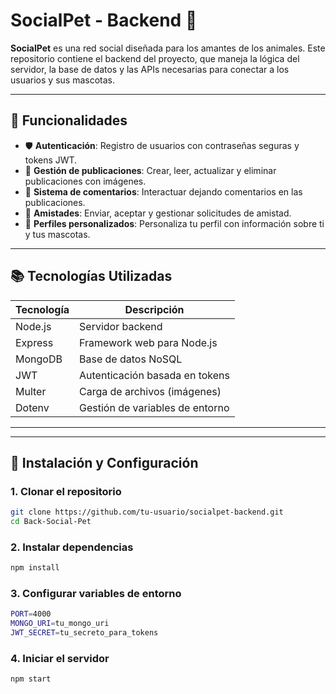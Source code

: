 # SocialPet - Backend 🐾

**SocialPet** es una red social diseñada para los amantes de los animales. Este repositorio contiene el backend del proyecto, que maneja la lógica del servidor, la base de datos y las APIs necesarias para conectar a los usuarios y sus mascotas.

---

## 🚀 Funcionalidades

- 🛡️ **Autenticación**: Registro de usuarios con contraseñas seguras y tokens JWT.  
- 📄 **Gestión de publicaciones**: Crear, leer, actualizar y eliminar publicaciones con imágenes.  
- 💬 **Sistema de comentarios**: Interactuar dejando comentarios en las publicaciones.  
- 🤝 **Amistades**: Enviar, aceptar y gestionar solicitudes de amistad.  
- 🐾 **Perfiles personalizados**: Personaliza tu perfil con información sobre ti y tus mascotas.  

---

## 📚 Tecnologías Utilizadas

| Tecnología | Descripción                  |
|------------|------------------------------|
| Node.js    | Servidor backend             |
| Express    | Framework web para Node.js   |
| MongoDB    | Base de datos NoSQL          |
| JWT        | Autenticación basada en tokens |
| Multer     | Carga de archivos (imágenes) |
| Dotenv     | Gestión de variables de entorno |

---


---

## 🌟 Instalación y Configuración

### 1. Clonar el repositorio

```bash
git clone https://github.com/tu-usuario/socialpet-backend.git
cd Back-Social-Pet
```

### 2. Instalar dependencias
```bash
npm install
```
### 3. Configurar variables de entorno

```bash
PORT=4000
MONGO_URI=tu_mongo_uri
JWT_SECRET=tu_secreto_para_tokens
```
### 4. Iniciar el servidor
```bash
npm start
```
